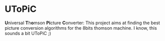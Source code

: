 # UToPiC 

**U**niversal **T**h**o**mson **Pi**cture **C**onverter: This project aims at finding the best picture conversion algorithms for the 8bits thomson machine. I know, this sounds a bit UToPiC ;)
